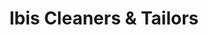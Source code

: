 ---
title: "Ibis Cleaners & Tailors"
url: /west-palm-beach/ibis-cleaners-und-tailors/
shop: Wäscherei
---